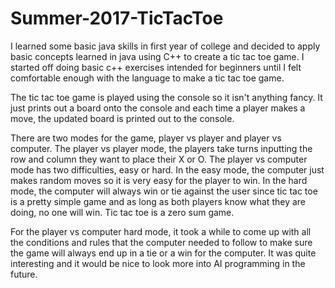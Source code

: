 # Summer-2017-TicTacToe
I learned some basic java skills in first year of college and decided to apply basic concepts learned in java using C++ to create a tic 
tac toe game. I started off doing basic c++ exercises intended for beginners until I felt comfortable enough with the language to make a 
tic tac toe game.

The tic tac toe game is played using the console so it isn't anything fancy. It just prints out a board onto the console and each time a 
player makes a move, the updated board is printed out to the console.

There are two modes for the game, player vs player and player vs computer.
The player vs player mode, the players take turns inputting the row and column they want to place their X or O.
The player vs computer mode has two difficulties, easy or hard. In the easy mode, the computer just makes random moves so it is very
easy for the player to win. In the hard mode, the computer will always win or tie against the user since tic tac toe is a pretty simple  game and as long as both players know what they are doing, no one will win. Tic tac toe is a zero sum game.

For the player vs computer hard mode, it took a while to come up with all the conditions and rules that the computer needed to follow to 
make sure the game will always end up in a tie or a win for the computer. It was quite interesting and it would be nice to look more into
AI programming in the future.


